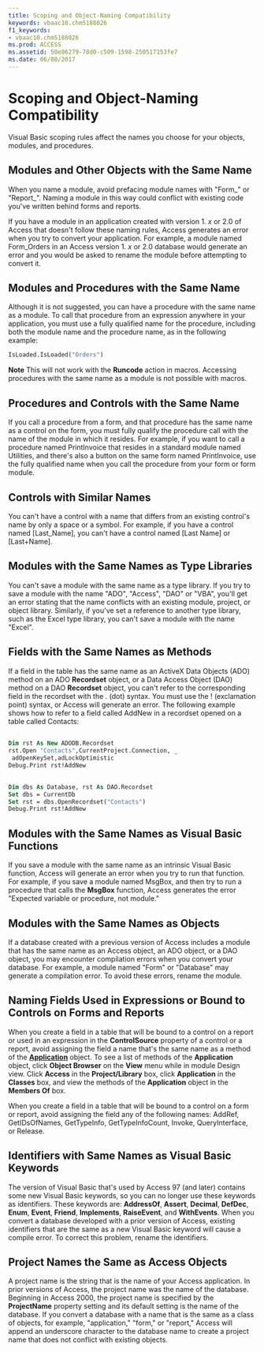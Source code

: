 ```yaml
---
title: Scoping and Object-Naming Compatibility
keywords: vbaac10.chm5188026
f1_keywords:
- vbaac10.chm5188026
ms.prod: ACCESS
ms.assetid: 50e86279-78d0-c509-1598-250517153fe7
ms.date: 06/08/2017
---
```



# Scoping and Object-Naming Compatibility

Visual Basic scoping rules affect the names you choose for your objects, modules, and procedures.


## Modules and Other Objects with the Same Name

When you name a module, avoid prefacing module names with "Form_" or "Report_". Naming a module in this way could conflict with existing code you've written behind forms and reports.

If you have a module in an application created with version 1. _x_ or 2.0 of Access that doesn't follow these naming rules, Access generates an error when you try to convert your application. For example, a module named Form_Orders in an Access version 1. _x_ or 2.0 database would generate an error and you would be asked to rename the module before attempting to convert it.


## Modules and Procedures with the Same Name

Although it is not suggested, you can have a procedure with the same name as a module. To call that procedure from an expression anywhere in your application, you must use a fully qualified name for the procedure, including both the module name and the procedure name, as in the following example:


```vb
IsLoaded.IsLoaded("Orders")
```


 **Note**  This will not work with the  **Runcode** action in macros. Accessing procedures with the same name as a module is not possible with macros.


## Procedures and Controls with the Same Name

If you call a procedure from a form, and that procedure has the same name as a control on the form, you must fully qualify the procedure call with the name of the module in which it resides. For example, if you want to call a procedure named PrintInvoice that resides in a standard module named Utilities, and there's also a button on the same form named PrintInvoice, use the fully qualified name when you call the procedure from your form or form module.


## Controls with Similar Names

You can't have a control with a name that differs from an existing control's name by only a space or a symbol. For example, if you have a control named [Last_Name], you can't have a control named [Last Name] or [Last+Name].


## Modules with the Same Names as Type Libraries

You can't save a module with the same name as a type library. If you try to save a module with the name "ADO", "Access", "DAO" or "VBA", you'll get an error stating that the name conflicts with an existing module, project, or object library. Similarly, if you've set a reference to another type library, such as the Excel type library, you can't save a module with the name "Excel".


## Fields with the Same Names as Methods

If a field in the table has the same name as an ActiveX Data Objects (ADO) method on an ADO  **Recordset** object, or a Data Access Object (DAO) method on a DAO **Recordset** object, you can't refer to the corresponding field in the recordset with the . (dot) syntax. You must use the ! (exclamation point) syntax, or Access will generate an error. The following example shows how to refer to a field called AddNew in a recordset opened on a table called Contacts:


## 


```vb
Dim rst As New ADODB.Recordset 
rst.Open "Contacts",CurrentProject.Connection, _ 
 adOpenKeySet,adLockOptimistic 
Debug.Print rst!AddNew 

```


## 


```vb
Dim dbs As Database, rst As DAO.Recordset 
Set dbs = CurrentDb 
Set rst = dbs.OpenRecordset("Contacts") 
Debug.Print rst!AddNew
```


## Modules with the Same Names as Visual Basic Functions

If you save a module with the same name as an intrinsic Visual Basic function, Access will generate an error when you try to run that function. For example, if you save a module named MsgBox, and then try to run a procedure that calls the  **MsgBox** function, Access generates the error "Expected variable or procedure, not module."


## Modules with the Same Names as Objects

If a database created with a previous version of Access includes a module that has the same name as an Access object, an ADO object, or a DAO object, you may encounter compilation errors when you convert your database. For example, a module named "Form" or "Database" may generate a compilation error. To avoid these errors, rename the module.


## Naming Fields Used in Expressions or Bound to Controls on Forms and Reports

When you create a field in a table that will be bound to a control on a report or used in an expression in the  **ControlSource** property of a control or a report, avoid assigning the field a name that's the same name as a method of the **[Application](application-object-access.md)** object. To see a list of methods of the **Application** object, click **Object Browser** on the **View** menu while in module Design view. Click **Access** in the **Project/Library** box, click **Application** in the **Classes** box, and view the methods of the **Application** object in the **Members Of** box.

When you create a field in a table that will be bound to a control on a form or report, avoid assigning the field any of the following names: AddRef, GetIDsOfNames, GetTypeInfo, GetTypeInfoCount, Invoke, QueryInterface, or Release.


## Identifiers with Same Names as Visual Basic Keywords

The version of Visual Basic that's used by Access 97 (and later) contains some new Visual Basic keywords, so you can no longer use these keywords as identifiers. These keywords are:  **AddressOf**, **Assert**, **Decimal**, **DefDec**, **Enum**, **Event**, **Friend**, **Implements**, **RaiseEvent**, and **WithEvents**. When you convert a database developed with a prior version of Access, existing identifiers that are the same as a new Visual Basic keyword will cause a compile error. To correct this problem, rename the identifiers.


## Project Names the Same as Access Objects

A project name is the string that is the name of your Access application. In prior versions of Access, the project name was the name of the database. Beginning in Access 2000, the project name is specified by the  **ProjectName** property setting and its default setting is the name of the database. If you convert a database with a name that is the same as a class of objects, for example, "application," "form," or "report," Access will append an underscore character to the database name to create a project name that does not conflict with existing objects.



